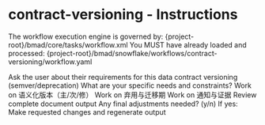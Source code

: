 # contract-versioning - Instructions

<critical>The workflow execution engine is governed by: {project-root}/bmad/core/tasks/workflow.xml</critical>
<critical>You MUST have already loaded and processed: {project-root}/bmad/snowflake/workflows/contract-versioning/workflow.yaml</critical>

<workflow>

<step n="1" goal="Understand Requirements">
<action>Ask the user about their requirements for this data contract versioning (semver/deprecation)</action>
<ask>What are your specific needs and constraints?</ask>
</step>

<step n="2" goal="语义化版本（主/次/修）">
<action>Work on 语义化版本（主/次/修）</action>
<template-output section="semver"/>
</step>

<step n="3" goal="弃用与迁移期">
<action>Work on 弃用与迁移期</action>
<template-output section="deprec"/>
</step>

<step n="4" goal="通知与证据">
<action>Work on 通知与证据</action>
<template-output section="comms"/>
</step>

<step n="5" goal="Review and Finalize">
<action>Review complete document output</action>
<ask>Any final adjustments needed? (y/n)</ask>
<check>If yes:</check>
  <action>Make requested changes and regenerate output</action>
</step>

</workflow>
